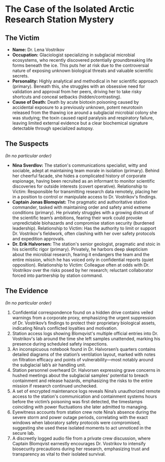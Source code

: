 # The Case of the Isolated Arctic Research Station Mystery

## The Victim
- **Name:** Dr. Lena Vostrikov
- **Occupation:** Glaciologist specializing in subglacial microbial ecosystems, who recently discovered potentially groundbreaking life forms beneath the ice. This puts her at risk due to the controversial nature of exposing unknown biological threats and valuable scientific secrets.
- **Personality:** Highly analytical and methodical in her scientific approach (primary). Beneath this, she struggles with an obsessive need for validation and approval from her peers, driving her to take risky shortcuts and conceal setbacks (hidden/contrasting).
- **Cause of Death:** Death by acute biotoxin poisoning caused by accidental exposure to a previously unknown, potent neurotoxin released from the thawing ice around a subglacial microbial colony she was studying; the toxin caused rapid paralysis and respiratory failure, leaving limited external evidence but a clear biochemical signature detectable through specialized autopsy.

## The Suspects
*(In no particular order)*
- **Nina Sverdlov:** The station's communications specialist, witty and sociable, adept at maintaining team morale in isolation (primary). Behind her cheerful facade, she hides a complicated history of corporate espionage, having been recruited as an informant to monitor scientific discoveries for outside interests (covert operative). Relationship to Victim: Responsible for transmitting research data remotely, placing her in a position to control or manipulate access to Dr. Vostrikov's findings.
- **Captain Jonas Blomqvist:** The pragmatic and authoritative station commander, tasked with maintaining order and safety amid extreme conditions (primary). He privately struggles with a growing distrust of the scientific team’s ambitions, fearing their work could provoke unpredictable biohazards and compromise station security (burdened leadership). Relationship to Victim: Has the authority to limit or support Dr. Vostrikov's fieldwork, often clashing with her over safety protocols and expedition approvals.
- **Dr. Erik Halvorsen:** The station's senior geologist, pragmatic and stoic in his scientific rigor (primary). Privately, he harbors deep skepticism about the microbial research, fearing it endangers the team and the entire mission, which he has voiced only in confidential reports (quiet opposition). Relationship to Victim: Colleague often at odds with Dr. Vostrikov over the risks posed by her research; reluctant collaborator forced into partnership by station command.

## The Evidence
*(In no particular order)*
1. Confidential correspondence found on a hidden drive contains veiled warnings from a corporate proxy, emphasizing the urgent suppression of Dr. Vostrikov’s findings to protect their proprietary biological assets, indicating Nina’s conflicted loyalties and motivation.
2. Station access logs showing Blomqvist's multiple official entries into Dr. Vostrikov's lab around the time she left samples unattended, marking his presence during scheduled safety inspections.
3. An inconspicuous notebook found in Dr. Halvorsen’s quarters contains detailed diagrams of the station’s ventilation layout, marked with notes on filtration efficacy and points of vulnerability—most notably around the subglacial lab’s air handling unit.
4. Station personnel overheard Dr. Halvorsen expressing grave concerns in hushed meetings about the subglacial samples’ potential to breach containment and release hazards, emphasizing the risks to the entire mission if research continued unchecked.
5. A set of encrypted maintenance logs reveals Nina’s unauthorized remote access to the station's communication and containment systems hours before the victim’s poisoning was first detected, the timestamps coinciding with power fluctuations she later admitted to managing.
6. Eyewitness accounts from station crew note Nina’s absence during the severe storm and power outage periods, correlating with the exact windows when laboratory safety protocols were compromised, suggesting she used these isolated moments to act unnoticed in the secure lab.
7. A discreetly logged audio file from a private crew discussion, where Captain Blomqvist earnestly encourages Dr. Vostrikov to intensify biosecurity precautions during her research, emphasizing trust and transparency as vital to their isolated survival.